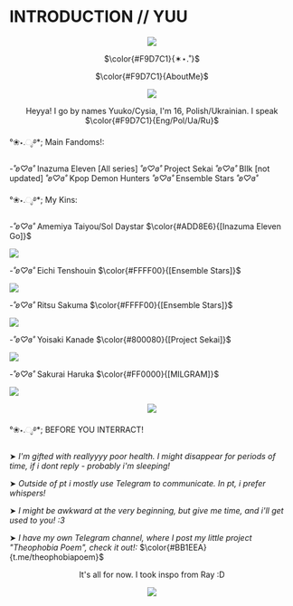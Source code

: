 # INTRODUCTION // YUU
<p align="center"> <img src="https://i.pinimg.com/1200x/a7/6c/2a/a76c2a2860d906f47e218418af68856c.jpg"> </p>
<p align="center"> $\color{#F9D7C1}{✶⋆.˚}$ </p>
<p align="center"> $\color{#F9D7C1}{AboutMe}$ </p>
<p align="center"> <img src="https://files.catbox.moe/k6oeyl.png"> </p>

<p align="center"> Heyya! I go by names Yuuko/Cysia,
I'm 16, Polish/Ukrainian. I speak $\color{#F9D7C1}{Eng/Pol/Ua/Ru}$

°❀⋆.ೃ࿔*; Main Fandoms!:

-_˚ʚ♡ɞ˚_ Inazuma Eleven [All series] _˚ʚ♡ɞ˚_ 
 Project Sekai _˚ʚ♡ɞ˚_
 Bllk [not updated] _˚ʚ♡ɞ˚_
 Kpop Demon Hunters _˚ʚ♡ɞ˚_
 Ensemble Stars _˚ʚ♡ɞ˚_

 °❀⋆.ೃ࿔*; My Kins:
 
 -_˚ʚ♡ɞ˚_ Amemiya Taiyou/Sol Daystar $\color{#ADD8E6}{[Inazuma Eleven Go]}$
 <p align="left"> <img src="https://files.catbox.moe/01dven.jpg"> </p>
 
 
 -_˚ʚ♡ɞ˚_ Eichi Tenshouin $\color{#FFFF00}{[Ensemble Stars]}$
 <p align="left"> <img src="https://files.catbox.moe/camjlp.png"> </p>

 -_˚ʚ♡ɞ˚_ Ritsu Sakuma $\color{#FFFF00}{[Ensemble Stars]}$
 <p align="left"> <img src="https://files.catbox.moe/2xjjeu.png"> </p>

 
 -_˚ʚ♡ɞ˚_ Yoisaki Kanade $\color{#800080}{[Project Sekai]}$
 <p align="left"> <img src="https://files.catbox.moe/sb89f5.jpg"> </p> 
 
 -_˚ʚ♡ɞ˚_ Sakurai Haruka $\color{#FF0000}{[MILGRAM]}$
 <p align="left"> <img src="https://files.catbox.moe/na5cw8.png"> </p>



<p align="center"> <img src="https://files.catbox.moe/k6oeyl.png"> </p>

 °❀⋆.ೃ࿔*;  BEFORE YOU INTERRACT!

➤ _I'm gifted with reallyyyy poor health. I might disappear for periods of time, if i dont reply - probably i'm sleeping!_

➤ _Outside of pt i mostly use Telegram to communicate. In pt, i prefer whispers!_

➤ _I might be awkward at the very beginning, but give me time, and i'll get used to you! :3_

➤ _I have my own Telegram channel, where I post my little project "Theophobia Poem", check it out!:_ $\color{#BB1EEA}{t.me/theophobiapoem}$

<p align="center"> It's all for now. I took inspo from Ray :D
<p align="center"> <img src="https://i.pinimg.com/1200x/31/59/6f/31596f4a95fa4b618765af6a484c7e97.jpg"> </p>

